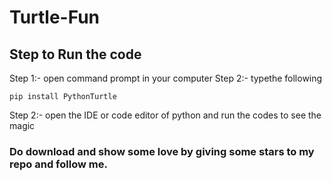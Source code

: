 # Turtle-Fun

## Step to Run the code

Step 1:- open command prompt in your computer
Step 2:- typethe following <br>
         
    pip install PythonTurtle
Step 2:- open the IDE or code editor of python and run the codes to see the magic   

### Do download and show some love by giving some stars to my repo and follow me.

